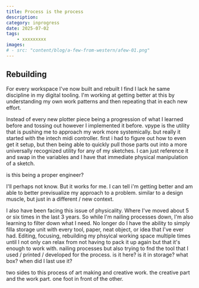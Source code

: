 ```yaml
---
title: Process is the process
description: 
category: inprogress
date: 2025-07-02
tags: 
    - xxxxxxxxx
images: 
# - src: "content/blog/a-few-from-western/afew-01.png"
---
```


## Rebuilding

For every workspace I've now built and rebuilt I find I lack he same discipline in my digital tooling. I'm working at getting better at this by understanding my own work patterns and then repeating that in each new effort. 

Instead of every new plotter piece being a progression of what I learned before and tossing out however I implemented it before. vpype is the utility that is pushing me to approach my work more systemically. but really it started with the intech midi controller. first i had to figure out how to even get it setup, but then being able to quickly pull those parts out into a more universally recognized utility for any of my sketches. I can just reference it and swap in the variables and I have that immediate physical manipulation of a sketch. 

is this being a proper engineer? 

I'll perhaps not know. But it works for me. I can tell i'm getting better and am able to better previsualize my approach to a problem. similar to a design muscle, but just in a different / new context. 

I also have been facing this issue of physicality. Where I've moved about 5 or six times in the last 3 years. So while I'm nailing processes down, I'm also learning to filter down what I need. No longer do I have the ability to simply filla storage unit with every tool, paper, neat object, or idea that I've ever had. Editing, focusing, rebuilding my phsyical working space multiple times until I not only can relax from not having to pack it up again but that it's enough to work with. nailing processes but also trying to fnd the tool that I used / printed / developed for the process. is it here? is it in storage? what box? when did I last use it? 

two sides to this process of art making and creative work. the creative part and the work part. one foot in front of the other. 








<div class="three-column">

<!-- {% image "./studio-ivar-desk.jpg", "000" %}  -->

</div>

